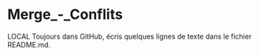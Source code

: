 # Merge_-_Conflits
LOCAL
Toujours dans GitHub, écris quelques lignes de texte dans le fichier README.md.

